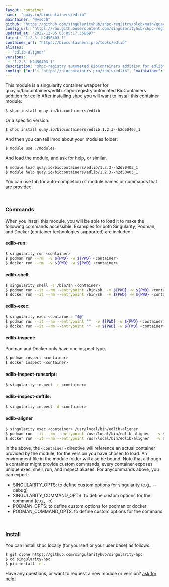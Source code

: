 ```yaml
---
layout: container
name:  "quay.io/biocontainers/edlib"
maintainer: "@vsoch"
github: "https://github.com/singularityhub/shpc-registry/blob/main/quay.io/biocontainers/edlib/container.yaml"
config_url: "https://raw.githubusercontent.com/singularityhub/shpc-registry/main/quay.io/biocontainers/edlib/container.yaml"
updated_at: "2022-12-05 03:05:17.368697"
latest: "1.2.3--h2d50403_1"
container_url: "https://biocontainers.pro/tools/edlib"
aliases:
 - "edlib-aligner"
versions:
 - "1.2.3--h2d50403_1"
description: "shpc-registry automated BioContainers addition for edlib"
config: {"url": "https://biocontainers.pro/tools/edlib", "maintainer": "@vsoch", "description": "shpc-registry automated BioContainers addition for edlib", "latest": {"1.2.3--h2d50403_1": "sha256:acf2aa7794085e1864f67424a4369bdfbfad0f544cc15a132f3ac1cdb9518208"}, "tags": {"1.2.3--h2d50403_1": "sha256:acf2aa7794085e1864f67424a4369bdfbfad0f544cc15a132f3ac1cdb9518208"}, "docker": "quay.io/biocontainers/edlib", "aliases": {"edlib-aligner": "/usr/local/bin/edlib-aligner"}}
---
```


This module is a singularity container wrapper for quay.io/biocontainers/edlib.
shpc-registry automated BioContainers addition for edlib
After [installing shpc](#install) you will want to install this container module:


```bash
$ shpc install quay.io/biocontainers/edlib
```

Or a specific version:

```bash
$ shpc install quay.io/biocontainers/edlib:1.2.3--h2d50403_1
```

And then you can tell lmod about your modules folder:

```bash
$ module use ./modules
```

And load the module, and ask for help, or similar.

```bash
$ module load quay.io/biocontainers/edlib/1.2.3--h2d50403_1
$ module help quay.io/biocontainers/edlib/1.2.3--h2d50403_1
```

You can use tab for auto-completion of module names or commands that are provided.

<br>

### Commands

When you install this module, you will be able to load it to make the following commands accessible.
Examples for both Singularity, Podman, and Docker (container technologies supported) are included.

#### edlib-run:

```bash
$ singularity run <container>
$ podman run --rm  -v ${PWD} -w ${PWD} <container>
$ docker run --rm  -v ${PWD} -w ${PWD} <container>
```

#### edlib-shell:

```bash
$ singularity shell -s /bin/sh <container>
$ podman run --it --rm --entrypoint /bin/sh  -v ${PWD} -w ${PWD} <container>
$ docker run --it --rm --entrypoint /bin/sh  -v ${PWD} -w ${PWD} <container>
```

#### edlib-exec:

```bash
$ singularity exec <container> "$@"
$ podman run --it --rm --entrypoint ""  -v ${PWD} -w ${PWD} <container> "$@"
$ docker run --it --rm --entrypoint ""  -v ${PWD} -w ${PWD} <container> "$@"
```

#### edlib-inspect:

Podman and Docker only have one inspect type.

```bash
$ podman inspect <container>
$ docker inspect <container>
```

#### edlib-inspect-runscript:

```bash
$ singularity inspect -r <container>
```

#### edlib-inspect-deffile:

```bash
$ singularity inspect -d <container>
```


#### edlib-aligner

```bash
$ singularity exec <container> /usr/local/bin/edlib-aligner
$ podman run --it --rm --entrypoint /usr/local/bin/edlib-aligner   -v ${PWD} -w ${PWD} <container> -c " $@"
$ docker run --it --rm --entrypoint /usr/local/bin/edlib-aligner   -v ${PWD} -w ${PWD} <container> -c " $@"
```



In the above, the `<container>` directive will reference an actual container provided
by the module, for the version you have chosen to load. An environment file in the
module folder will also be bound. Note that although a container
might provide custom commands, every container exposes unique exec, shell, run, and
inspect aliases. For anycommands above, you can export:

 - SINGULARITY_OPTS: to define custom options for singularity (e.g., --debug)
 - SINGULARITY_COMMAND_OPTS: to define custom options for the command (e.g., -b)
 - PODMAN_OPTS: to define custom options for podman or docker
 - PODMAN_COMMAND_OPTS: to define custom options for the command

<br>

### Install

You can install shpc locally (for yourself or your user base) as follows:

```bash
$ git clone https://github.com/singularityhub/singularity-hpc
$ cd singularity-hpc
$ pip install -e .
```

Have any questions, or want to request a new module or version? [ask for help!](https://github.com/singularityhub/singularity-hpc/issues)